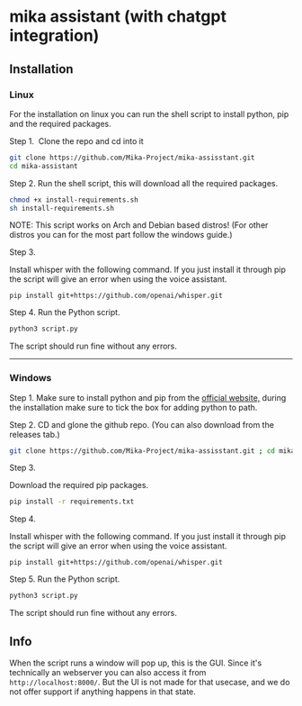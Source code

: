 # mika assistant (with chatgpt integration)

## Installation

### Linux

For the installation on linux you can run the shell script to install python, pip and the required packages.

Step 1. 
Clone the repo and cd into it

```bash
git clone https://github.com/Mika-Project/mika-assisstant.git 
cd mika-assistant
```

Step 2.
Run the shell script, this will download all the required packages.

```bash
chmod +x install-requirements.sh 
sh install-requirements.sh
```

NOTE: This script works on Arch and Debian based distros! (For other distros you can for the most part follow the windows guide.)

Step 3.

Install whisper with the following command. If you just install it through pip the script will give an error when using the voice assistant.

```
pip install git+https://github.com/openai/whisper.git

```

Step 4.
Run the Python script.

```bash
python3 script.py
```

The script should run fine without any errors.

---

### Windows

Step 1.
Make sure to install python and pip from the [official website,](https://www.python.org/downloads/) during the installation make sure to tick the box for adding python to path.

Step 2.
CD and glone the github repo. (You can also download from the releases tab.)

```bash
git clone https://github.com/Mika-Project/mika-assisstant.git ; cd mika-assistant
```

Step 3.

Download the required pip packages.

```bash
pip install -r requirements.txt
```



Step 4.

Install whisper with the following command. If you just install it through pip the script will give an error when using the voice assistant.

```
pip install git+https://github.com/openai/whisper.git

```

Step 5.
Run the Python script.

```bash
python3 script.py
```

The script should run fine without any errors.

## Info

When the script runs a window will pop up, this is the GUI. Since it's technically an webserver you can also access it from `http://localhost:8000/`. But the UI is not made for that usecase, and we do not offer support if anything happens in that state.
